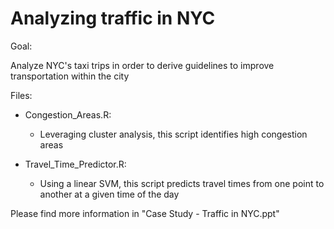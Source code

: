 # Analyzing traffic in NYC 

Goal:

Analyze NYC's taxi trips in order to derive guidelines to improve transportation within the city

Files:

* Congestion_Areas.R:

  * Leveraging cluster analysis, this script identifies high congestion areas
  
* Travel_Time_Predictor.R:

  * Using a linear SVM, this script predicts travel times from one point to another at a given time of the day 
  
Please find more information in "Case Study - Traffic in NYC.ppt"
